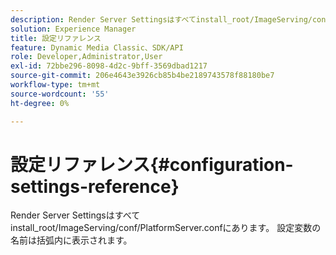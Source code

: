 ```yaml
---
description: Render Server Settingsはすべてinstall_root/ImageServing/conf/PlatformServer.confにあります。 設定変数の名前は括弧内に表示されます。
solution: Experience Manager
title: 設定リファレンス
feature: Dynamic Media Classic、SDK/API
role: Developer,Administrator,User
exl-id: 72bbe296-8098-4d2c-9bff-3569dbad1217
source-git-commit: 206e4643e3926cb85b4be2189743578f88180be7
workflow-type: tm+mt
source-wordcount: '55'
ht-degree: 0%

---
```


# 設定リファレンス{#configuration-settings-reference}

Render Server Settingsはすべてinstall_root/ImageServing/conf/PlatformServer.confにあります。 設定変数の名前は括弧内に表示されます。
